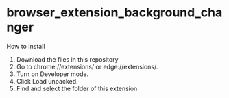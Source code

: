 # browser_extension_background_changer
How to Install
1. Download the files in this repository
2. Go to chrome://extensions/ or edge://extensions/.
3. Turn on Developer mode.
4. Click Load unpacked.
5. Find and select the folder of this extension.
